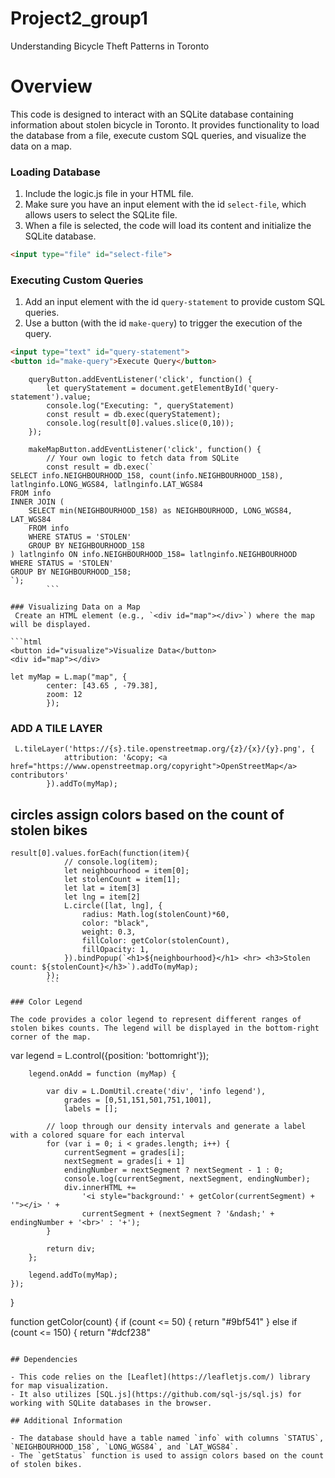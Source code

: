 # Project2_group1
Understanding Bicycle Theft Patterns in Toronto

# Overview
This code is designed to interact with an SQLite database containing information about stolen bicycle in Toronto. It provides functionality to load the database from a file, execute custom SQL queries, and visualize the data on a map.
### Loading Database

1. Include the logic.js file in your HTML file.
2. Make sure you have an input element with the id `select-file`, which allows users to select the SQLite file.
3. When a file is selected, the code will load its content and initialize the SQLite database.

```html
<input type="file" id="select-file">
```

### Executing Custom Queries

1. Add an input element with the id `query-statement` to provide custom SQL queries.
2. Use a button (with the id `make-query`) to trigger the execution of the query.

```html
<input type="text" id="query-statement">
<button id="make-query">Execute Query</button>
```
``` let queryButton = document.getElementById('make-query');
    queryButton.addEventListener('click', function() {
        let queryStatement = document.getElementById('query-statement').value;
        console.log("Executing: ", queryStatement)
        const result = db.exec(queryStatement);
        console.log(result[0].values.slice(0,10));
    });

```
```let makeMapButton = document.getElementById('visualize');
    makeMapButton.addEventListener('click', function() {
        // Your own logic to fetch data from SQLite
        const result = db.exec(`
SELECT info.NEIGHBOURHOOD_158, count(info.NEIGHBOURHOOD_158), latlnginfo.LONG_WGS84, latlnginfo.LAT_WGS84
FROM info
INNER JOIN (
    SELECT min(NEIGHBOURHOOD_158) as NEIGHBOURHOOD, LONG_WGS84, LAT_WGS84
    FROM info
    WHERE STATUS = 'STOLEN'
    GROUP BY NEIGHBOURHOOD_158
) latlnginfo ON info.NEIGHBOURHOOD_158= latlnginfo.NEIGHBOURHOOD
WHERE STATUS = 'STOLEN'
GROUP BY NEIGHBOURHOOD_158;
`);
        ```

### Visualizing Data on a Map
 Create an HTML element (e.g., `<div id="map"></div>`) where the map will be displayed.

```html
<button id="visualize">Visualize Data</button>
<div id="map"></div>
```
```
let myMap = L.map("map", {
        center: [43.65 , -79.38],
        zoom: 12
        });
```
### ADD A TILE LAYER
```
 L.tileLayer('https://{s}.tile.openstreetmap.org/{z}/{x}/{y}.png', {
            attribution: '&copy; <a href="https://www.openstreetmap.org/copyright">OpenStreetMap</a> contributors'
        }).addTo(myMap);
```
## circles assign colors based on the count of stolen bikes
```
result[0].values.forEach(function(item){
            // console.log(item);
            let neighbourhood = item[0];
            let stolenCount = item[1];
            let lat = item[3]
            let lng = item[2]
            L.circle([lat, lng], {
                radius: Math.log(stolenCount)*60,
                color: "black",
                weight: 0.3,
                fillColor: getColor(stolenCount),
                fillOpacity: 1,
            }).bindPopup(`<h1>${neighbourhood}</h1> <hr> <h3>Stolen count: ${stolenCount}</h3>`).addTo(myMap);
        });
        ```

### Color Legend

The code provides a color legend to represent different ranges of stolen bikes counts. The legend will be displayed in the bottom-right corner of the map.
```
var legend = L.control({position: 'bottomright'});

        legend.onAdd = function (myMap) {

            var div = L.DomUtil.create('div', 'info legend'),
                grades = [0,51,151,501,751,1001],
                labels = [];

            // loop through our density intervals and generate a label with a colored square for each interval
            for (var i = 0; i < grades.length; i++) {
                currentSegment = grades[i];
                nextSegment = grades[i + 1]
                endingNumber = nextSegment ? nextSegment - 1 : 0;
                console.log(currentSegment, nextSegment, endingNumber);
                div.innerHTML +=
                    '<i style="background:' + getColor(currentSegment) + '"></i> ' +
                    currentSegment + (nextSegment ? '&ndash;' + endingNumber + '<br>' : '+');
            }

            return div;
        };

        legend.addTo(myMap);
    });
}


function getColor(count) {
    if (count <= 50) {
        return "#9bf541"
    } else if (count <= 150) {
        return "#dcf238"
```

## Dependencies

- This code relies on the [Leaflet](https://leafletjs.com/) library for map visualization.
- It also utilizes [SQL.js](https://github.com/sql-js/sql.js) for working with SQLite databases in the browser.

## Additional Information

- The database should have a table named `info` with columns `STATUS`, `NEIGHBOURHOOD_158`, `LONG_WGS84`, and `LAT_WGS84`.
- The `getStatus` function is used to assign colors based on the count of stolen bikes.


